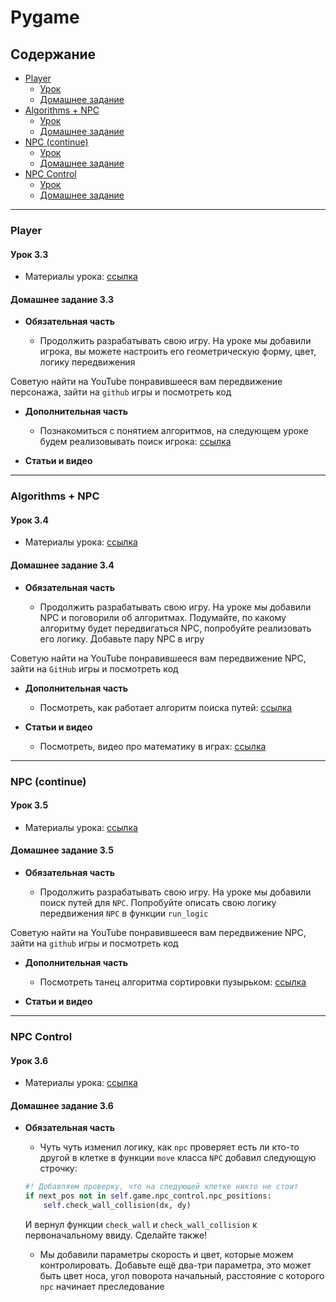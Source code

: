 # Pygame

## Содержание

- [Player](#player)
  - [Урок](#урок-33)
  - [Домашнее задание](#домашнее-задание-33)
- [Algorithms + NPC](#algorithms--npc)
  - [Урок](#урок-34)
  - [Домашнее задание](#домашнее-задание-34)
- [NPC (continue)](#npc-continue)
  - [Урок](#урок-35)
  - [Домашнее задание](#домашнее-задание-35)
- [NPC Control](#npc-control)
  - [Урок](#урок-36)
  - [Домашнее задание](#домашнее-задание-36)

---

### Player

#### Урок 3.3

- Материалы урока: [ссылка](./Lesson-3-player.ipynb)

#### Домашнее задание 3.3

- **Обязательная часть**

  - Продолжить разрабатывать свою игру. На уроке мы добавили игрока, вы можете настроить его геометрическую форму, цвет, логику передвижения

Советую найти на YouTube понравившееся вам передвижение персонажа, зайти на `github` игры и посмотреть код

- **Дополнительная часть**

  - Познакомиться с понятием алгоритмов, на следующем уроке будем реализовывать поиск игрока: [ссылка](https://blog.skillfactory.ru/glossary/algoritm/#:~:text=%D0%90%D0%BB%D0%B3%D0%BE%D1%80%D0%B8%D1%82%D0%BC%20%E2%80%94%20%D1%8D%D1%82%D0%BE%20%D1%87%D0%B5%D1%82%D0%BA%D0%B0%D1%8F%20%D0%BF%D0%BE%D1%81%D0%BB%D0%B5%D0%B4%D0%BE%D0%B2%D0%B0%D1%82%D0%B5%D0%BB%D1%8C%D0%BD%D0%BE%D1%81%D1%82%D1%8C%20%D0%B4%D0%B5%D0%B9%D1%81%D1%82%D0%B2%D0%B8%D0%B9,%D0%B4%D0%BB%D1%8F%20%D1%80%D0%B5%D1%88%D0%B5%D0%BD%D0%B8%D1%8F%20%D0%B7%D0%B0%D0%B4%D0%B0%D1%87%D0%B8%20%D1%8D%D1%84%D1%84%D0%B5%D0%BA%D1%82%D0%B8%D0%B2%D0%BD%D1%8B%D0%BC%20%D1%81%D0%BF%D0%BE%D1%81%D0%BE%D0%B1%D0%BE%D0%BC.)

- **Статьи и видео**

---

### Algorithms + NPC

#### Урок 3.4

- Материалы урока: [ссылка](./Lesson-4-algorithm-npc.ipynb)

#### Домашнее задание 3.4

- **Обязательная часть**

  - Продолжить разрабатывать свою игру. На уроке мы добавили NPC и поговорили об алгоритмах. Подумайте, по какому алгоритму будет передвигаться NPC, попробуйте реализовать его логику. Добавьте пару NPC в игру

Советую найти на YouTube понравившееся вам передвижение NPC, зайти на `GitHub` игры и посмотреть код

- **Дополнительная часть**

  - Посмотреть, как работает алгоритм поиска путей: [ссылка](https://www.youtube.com/watch?v=gCclsviUeUk)

- **Статьи и видео**

  - Посмотреть, видео про математику в играх: [ссылка](https://www.youtube.com/watch?v=yecPG74pU8o)

---

### NPC (continue)

#### Урок 3.5

- Материалы урока: [ссылка](./Lesson-5-npc-continue.ipynb)

#### Домашнее задание 3.5

- **Обязательная часть**

  - Продолжить разрабатывать свою игру. На уроке мы добавили поиск путей для `NPC`. Попробуйте описать свою логику передвижения `NPC` в функции `run_logic`

Советую найти на YouTube понравившееся вам передвижение NPC, зайти на `github` игры и посмотреть код

- **Дополнительная часть**

  - Посмотреть танец алгоритма сортировки пузырьком: [ссылка](https://www.youtube.com/watch?v=5JMInXAtnQg)

- **Статьи и видео**

---

### NPC Control

#### Урок 3.6

- Материалы урока: [ссылка](./Lesson-6-npc-control.ipynb)

#### Домашнее задание 3.6

- **Обязательная часть**

  - Чуть чуть изменил логику, как `npc` проверяет есть ли кто-то другой в клетке в функции `move` класса `NPC` добавил следующую строчку:

  ```python
  #! Добавляем проверку, что на следующей клетке никто не стоит
  if next_pos not in self.game.npc_control.npc_positions:
      self.check_wall_collision(dx, dy)
  ```

  И вернул функции `check_wall` и `check_wall_collision` к первоначальному ввиду. Сделайте также!

  - Мы добавили параметры скорость и цвет, которые можем контролировать. Добавьте ещё два-три параметра, это может быть цвет носа, угол поворота начальный, расстояние с которого `npc` начинает преследование
